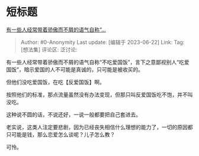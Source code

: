 # 短标题
[有一些人经常带着骄傲而不屑的语气自称“…](https://www.zhihu.com/pin/1655121345804496896)

> Author: #0-Anonymity
> Last update: [编辑于 2023-06-22]
> Link:
> Tag: [想法集]
> 评论区:
> 泛讨论:

有一些人经常带着骄傲而不屑的语气自称“不吃爱国饭”，言下之意鄙视别人“吃爱国饭”，暗示爱国的人不可能是真诚的，只可能是被收买的。

但他们没吃爱国饭，在吃【反爱国饭】啊。

按照他们的标准，那点流量虽然没有办法变现，但那只叫反爱国饭吃不饱，并不叫没吃。

这种说不圆的话，不说还好，一说一般都要把自己套进去。

老实说，这类人注定要悲剧，因为已经丧失相信什么理想的能力了，一切的原因都只可能是钱，那么恋爱怎么谈呢？儿子怎么教？

可怜。
